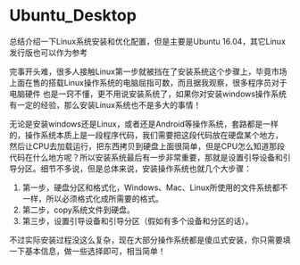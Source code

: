 # Ubuntu_Desktop
总结介绍一下Linux系统安装和优化配置，但是主要是Ubuntu 16.04，其它Linux发行版也可以作为参考

完事开头难，很多人接触Linux第一步就被挡在了安装系统这个步骤上，毕竟市场上面在售的搭载Linux操作系统的电脑屈指可数，而且据我观察，很多程序员对于电脑硬件
也是一窍不懂，更不用说安装系统了，如果你对安装windows操作系统有一定的经验，那么安装Linux系统也不是多大的事情！


无论是安装windows还是Linux，或者还是Android等操作系统，套路都是一样的，操作系统本质上是一段程序代码，我们需要把这段代码放在硬盘某个地方，
然后让CPU去加载运行，把东西拷贝到硬盘上面很简单，但是CPU怎么知道那段代码在什么地方呢？所以安装系统最后有一步非常重要，那就是设置引导设备和引
导分区。细节不多说，但是总体来说，安装操作系统也就几个大步骤：

1. 第一步，硬盘分区和格式化，Windows、Mac、Linux所使用的文件系统都不一样，所以必须格式化成所需要的格式。
2. 第二步，copy系统文件到硬盘。
3. 第三步，设置引导设备和引导分区（假如有多个设备和分区的话）。

不过实际安装过程没这么复杂，现在大部分操作系统都是傻瓜式安装，你只需要填一下基本信息，做一些选择即可，相当简单！
